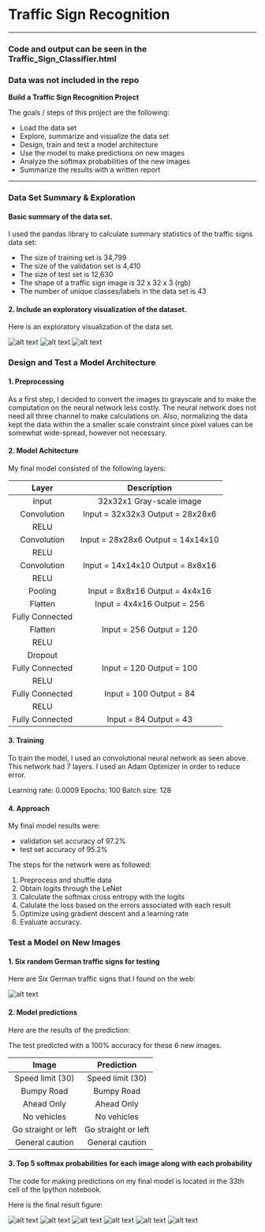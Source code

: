 # **Traffic Sign Recognition** 

---

### Code and output can be seen in the Traffic_Sign_Classifier.html
### Data was not included in the repo


**Build a Traffic Sign Recognition Project**

The goals / steps of this project are the following:
* Load the data set
* Explore, summarize and visualize the data set
* Design, train and test a model architecture
* Use the model to make predictions on new images
* Analyze the softmax probabilities of the new images
* Summarize the results with a written report

[//]: # (Image References)

[image1]: ./examples/visualization.png "Training Data"
[image2]: ./examples/trafficsigns.png "Traffic Signs"
[image3]: ./examples/predictions.png "Predictions"
[image4]: ./examples/valid.png "Validation Data"
[image5]: ./examples/test.png "Test Data"
[image6]: ./examples/predictions.png "Predictions"
[image7]: ./examples/predictions.png "Predictions"
[image8]: ./examples/predictions.png "Predictions"
[image9]: ./examples/predictions.png "Predictions"
[image10]: ./examples/predictions.png "Predictions"

---

### Data Set Summary & Exploration

#### Basic summary of the data set.

I used the pandas library to calculate summary statistics of the traffic
signs data set:

* The size of training set is 34,799
* The size of the validation set is 4,410
* The size of test set is 12,630
* The shape of a traffic sign image is 32 x 32 x 3 (rgb)
* The number of unique classes/labels in the data set is 43

#### 2. Include an exploratory visualization of the dataset.

Here is an exploratory visualization of the data set.

![alt text][image1]
![alt text][image4]
![alt text][image5]

### Design and Test a Model Architecture

#### 1. Preprocessing 

As a first step, I decided to convert the images to grayscale and to make the 
computation on the neural network less costly. The neural network does not need all three 
channel to make calculations on. Also, normalizing the data kept the data within
the a smaller scale constraint since pixel values can be somewhat wide-spread, 
however not necessary.


#### 2. Model Achitecture

My final model consisted of the following layers:

| 		Layer			|				Description			 			| 
|:---------------------:|:---------------------------------------------:| 
| Input         		|		32x32x1 Gray-scale image				| 
| Convolution        	|		Input = 32x32x3 Output = 28x28x6		|
| RELU					|												|
| Convolution	      	|		Input = 28x28x6 Output = 14x14x10		|
| RELU          	    |			 									|
| Convolution		    |		Input = 14x14x10 Output = 8x8x16		|
| RELU				    |		 										|
| Pooling				|		Input = 8x8x16 Output = 4x4x16			|
| Flatten				|		Input = 4x4x16 Output = 256				|
| Fully Connected		|												|
| Flatten				|		Input = 256 Output = 120				|
| RELU  				|												|
| Dropout 				|												|
| Fully Connected 		|		Input = 120 Output = 100				|
| RELU 					|												|
| Fully Connected 		|		Input = 100 Output = 84					|
| RELU					|												|
| Fully Connected 		|		Input = 84 Output = 43					|
 


#### 3. Training 

To train the model, I used an convolutional neural network as seen above. This network had 7 layers.
I used an Adam Optimizer in order to reduce error. 

Learning rate: 0.0009
Epochs: 100
Batch size: 128

#### 4. Approach 

My final model results were:
* validation set accuracy of 97.2% 
* test set accuracy of 95.2%

The steps for the network were as followed:
1. Preprocess and shuffle data
2. Obtain logits through the LeNet 
3. Calculate the softmax cross entropy with the logits
4. Calulate the loss based on the errors associated with each result
5. Optimize using gradient descent and a learning rate
6. Evaluate accuracy.


### Test a Model on New Images

#### 1. Six random German traffic signs for testing

Here are Six German traffic signs that I found on the web:

![alt text][image2] 

#### 2. Model predictions 

Here are the results of the prediction:

The test predicted with a 100% accuracy for these 6 new images.

| Image			        |     Prediction	        					| 
|:---------------------:|:---------------------------------------------:| 
| Speed limit (30)      | Speed limit (30)  							| 
| Bumpy Road     		| Bumpy Road 									|
| Ahead Only			| Ahead Only									|
| No vehicles	      	| No vehicles					 				|
| Go straight or left	| Go straight or left      						|
| General caution		| General caution      							|


#### 3. Top 5 softmax probabilities for each image along with each probability

The code for making predictions on my final model is located in the 33th cell of the Ipython notebook.

Here is the final result figure:

![alt text][image3]
![alt text][image6]
![alt text][image7]
![alt text][image8]
![alt text][image9]
![alt text][image10]
